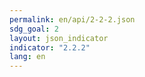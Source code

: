 ```yaml
---
permalink: en/api/2-2-2.json
sdg_goal: 2
layout: json_indicator
indicator: "2.2.2"
lang: en
---
```

